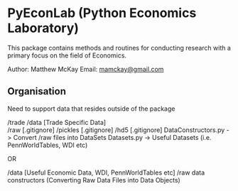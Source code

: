 PyEconLab (Python Economics Laboratory)
======================================

This package contains methods and routines for conducting research with a primary focus on the field of Economics. 

Author: Matthew McKay
Email: mamckay@gmail.com

Organisation
------------

Need to support data that resides outside of the package

/trade
	/data     	 				[Trade Specific Data]				
		/raw 					[.gitignore]
		/pickles				[.gitignore]
		/hd5					[.gitignore]
		DataConstructors.py 	-> Convert /raw files into DataSets
		Datasets.py 			-> Useful Datasets (i.e. PennWorldTables, WDI etc)

OR 

/data 					[Useful Economic Data, WDI, PennWorldTables etc]
	/raw
  	data constructors (Converting Raw Data Files into Data Objects)

